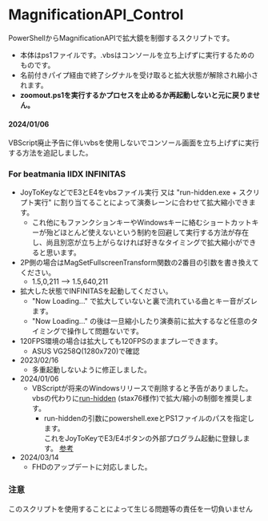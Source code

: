 # MagnificationAPI_Control
PowerShellからMagnificationAPIで拡大鏡を制御するスクリプトです。    
  - 本体はps1ファイルです。.vbsはコンソールを立ち上げずに実行するためのものです。  
  - 名前付きパイプ経由で終了シグナルを受け取ると拡大状態が解除され縮小されます。  
  - **zoomout.ps1を実行するかプロセスを止めるか再起動しないと元に戻りません。**

#### 2024/01/06
VBScript廃止予告に伴いvbsを使用しないでコンソール画面を立ち上げずに実行する方法を追記しました。

### For beatmania IIDX INFINITAS
* JoyToKeyなどでE3とE4をvbsファイル実行 又は "run-hidden.exe + スクリプト実行" に割り当てることによって演奏レーンに合わせて拡大縮小できます。
  - これ他にもファンクションキーやWindowsキーに絡むショートカットキーが殆どほとんど使えないという制約を回避して実行する方法が存在し、尚且別窓が立ち上がらなければ好きなタイミングで拡大縮小ができると思います。
* 2P側の場合はMagSetFullscreenTransform関数の2番目の引数を書き換えてください。
  - 1.5,0,211 --> 1.5,640,211
* 拡大した状態でINFINITASを起動してください。
  - "Now Loading..." で拡大していないと裏で流れている曲とキー音がズレます。
  - "Now Loading..." の後は一旦縮小したり演奏前に拡大するなど任意のタイミングで操作して問題ないです。
* 120FPS環境の場合は拡大しても120FPSのままプレーできます。
  - ASUS VG258Q(1280x720)で確認
* 2023/02/16
  - 多重起動しないように修正しました。
* 2024/01/06
  - VBScriptが将来のWindowsリリースで削除すると予告がありました。  
  vbsの代わりに[run-hidden](https://github.com/stax76/run-hidden) (stax76様作)で拡大/縮小の制御を推奨します。
    - run-hiddenの引数にpowershell.exeとPS1ファイルのパスを指定します。  
      これをJoyToKeyでE3/E4ボタンの外部プログラム起動に登録します。
      [参考](https://note.3naly.xyz/view.php?id=00003)      
* 2024/03/14
  - FHDのアップデートに対応しました。

### 注意
このスクリプトを使用することによって生じる問題等の責任を一切負いません

